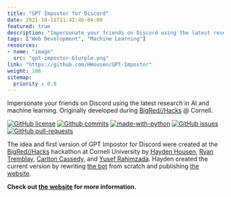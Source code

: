 ```yaml
---
title: "GPT Impostor for Discord"
date: 2021-10-11T11:42:46-04:00
featured: true
description: "Impersonate your friends on Discord using the latest research in AI and machine learning. Originally developed during BigRed//Hacks @ Cornell."
tags: ["Web Development", "Machine Learning"]
resources:
- name: "image"
  src: "gpt-impostor-blurple.png"
link: "https://github.com/HHousen/GPT-Impostor"
weight: 106
sitemap:
  priority : 0.8
---
```


Impersonate your friends on Discord using the latest research in AI and machine learning. Originally developed during [BigRed//Hacks](https://bigredhacks.com/) @ Cornell.

[![GitHub license](https://img.shields.io/github/license/HHousen/GPT-Impostor.svg)](https://github.com/HHousen/GPT-Impostor/blob/master/LICENSE) [![Github commits](https://img.shields.io/github/last-commit/HHousen/GPT-Impostor.svg)](https://github.com/HHousen/GPT-Impostor/commits/master) [![made-with-python](https://img.shields.io/badge/Made%20with-Python-1f425f.svg)](https://www.python.org/) [![GitHub issues](https://img.shields.io/github/issues/HHousen/GPT-Impostor.svg)](https://GitHub.com/HHousen/GPT-Impostor/issues/) [![GitHub pull-requests](https://img.shields.io/github/issues-pr/HHousen/GPT-Impostor.svg)](https://GitHub.com/HHousen/GPT-Impostor/pull/)

The idea and first version of GPT Impostor for Discord were created at the [BigRed//Hacks](https://bigredhacks.com/) hackathon at Cornell University by [Hayden Housen](https://haydenhousen.com/), [Ryan Tremblay](https://devpost.com/rzt4), [Carlton Cassedy](https://devpost.com/clc339), and [Yusef Rahimzada](https://devpost.com/yr238). Hayden created the current version by rewriting [the bot](https://github.com/HHousen/GPT-Impostor) from scratch and publishing [the website](https://gptimpostor.haydenhousen.com).

**Check out [the website](https://gptimpostor.haydenhousen.com) for more information.**
